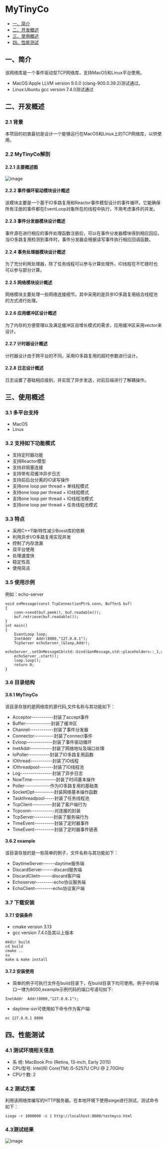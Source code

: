 # MyTinyCo
* <a href="#1">一、简介 </a>
* <a href="#2">二、开发概述 </a>
* <a href="#3">三、使用概述 </a>
* <a href="#4">四、性能测试 </a>


## <a name="1">一、简介</a>
该网络库是一个事件驱动型TCP网络库，支持MacOS和Linux平台使用。
- MacOS:Apple LLVM version 9.0.0 (clang-900.0.39.2)测试通过。
- Linux:Ubuntu gcc version 7.4.0测试通过

## <a name="2">二、开发概述
### 2.1 背景
本项目的初衷最初是设计一个能够运行在MacOS和Linux上的TCP网络库，以供使用。

### 2.2 MyTinyCo解剖
#### 2.2.1 主要概述图
![image](https://github.com/jialuhu/MyTinyCo/blob/master/doc/Rector.png)

#### 2.2.2 事件循环驱动模块设计概述
该模块主要是一个基于IO多路复用和Reactor事件模型设计的事件循环。它能确保所有注册的事件都在EventLoop对象所在的线程中执行，不用考虑事件的并发。

#### 2.2.3 事件分发器模块设计概述
事件源在进行相应的事件处理函数注册后，可以在事件分发器模块得到相应回应。当IO多路复用检测到事件时，事件分发器会根据读写事件执行相应回调函数。

#### 2.2.4 事务处理器模块设计概述
为了充分利用处理器，除了任务线程可以参与计算处理外，IO线程在不忙碌时也可以参与部分计算。

#### 2.2.5 网络模块设计概述
网络模块主要处理一些网络连接细节。其中采用的是异步IO多路复用结合线程池的方式进行处理。

#### 2.2.6 应用缓冲区设计概述
为了内存的方便管理以及满足缓冲区自增长模式的需求，应用缓冲区采用vector来设计。

#### 2.2.7 计时器设计概述
计时器设计由于跨平台的不同，采用IO多路复用的超时参数进行设计。

#### 2.2.8 日志设计概述
日志设置了基础相应级别，并实现了异步发送，对前后端进行了解耦操作。

## <a name="3">三、使用概述
### 3.1 多平台支持
- MacOS
- Linux

### 3.2 支持如下功能模式
- 支持定时器功能
- 支持Reactor模型
- 支持非阻塞连接
- 支持带有双缓冲异步日志
- 支持前后台分离的IO读写操作
- 支持one loop per thread + 单线程模式
- 支持one loop per thread + IO线程模式
- 支持one loop per thread + IO线程池模式
- 支持one loop per thread + 任务线程池模式

### 3.3 特点

- 采用C++11新特性减少Boost库的依赖
- 利用异步I/O多路复用实现并发
- 控制了内存泄漏
- 双平台使用
- 处理速度快
- 稳定性高
- 使用简洁

### 3.5 使用示例

例如：echo-server
```
void onMessage(const TcpConnectionPtr& conn, Buffer& buf)
{
    conn->send(buf.peek(), buf.readable());
    buf.retrieve(buf.readable());
}
int main()
{
    EventLoop loop;
    InetAddr  Addr(8000,"127.0.0.1");
    TcpServer echoServer_(&loop,Addr);
    echoServer_.setOnMessageCb(std::bind(&onMessage,std::placeholders::_1,std::placeholders::_2));
    echoServer_.start();
    loop.loop();
    return 0;
}
```


### 3.6 目录结构
#### 3.6.1 MyTinyCo
该目录存放的是网络库的源代码,文件名称与其功能如下：

- Acceptor-----------封装了accept事件
- Buffer-------------封装了缓冲区
- Channel------------封装了事件分发器
- Connector----------封装了connect事件
- Evloop-------------封装了事件驱动循环
- InetAddr-----------封装了网络地址及端口处理
- IoPoller-----------封装了IO多路复用函数
- IOthread-----------封装了IO线程
- IOthreadpool-------封装了IO线程池
- Log----------------封装了异步日志
- NowTime------------封装了时间基本操作
- Poller-------------作为IO多路复用的基础类
- SocketOpt----------封装网络基本操作函数
- Taskthreadpool-----封装了任务线程池
- TcpClient----------封装了客户端行为
- Tcpconn------------对连接的封装
- TcpServer----------封装了服务端行为
- TimeEvent----------封装了定时器事件
- TimeEvent----------封装了定时器事件链表

#### 3.6.2 example
该目录存放的是一些简单的例子，文件名称与其功能如下：

- DaytimeServer------daytime服务端
- DiscardServer------discard服务端
- DiscardClietn------discard客户端
- Echoserver---------echo协议服务端
- EchoClient---------echo协议客户端



### 3.7 下载安装
#### 3.7.1 安装条件
- cmake version 3.13
- gcc version 7.4.0及其以上版本

```
mkdir build
cd build
cmake ..
su
make & make install
```
#### 3.7.2 安装使用
- 简单的例子可执行文件在build目录下，在build目录下均可使用。例子中的端口一律为8000,example示例代码的端口号语句如下:

```
InetAddr  Addr(8000,"127.0.0.1");
```
- daytime-svr可使用如下命令作为客户端:
```
nc 127.0.0.1 8000
```


## <a name="4">四、性能测试

### 4.1 测试环境相关信息
- 系   统: MacBook Pro (Retina, 13-inch, Early 2015)
- CPU型号: Intel(R) Core(TM) i5-5257U CPU @ 2.70GHz
- CPU个数: 2

### 4.2 测试方案
利用该网络库编写的HTTP服务器。在本地环境下使用siege进行测试。测试命令如下：
```
siege -r 1000000 -c 1 http://localhost:8000/testmyco.html
```
### 4.3测试结果
![image](https://github.com/jialuhu/MyTinyCo/blob/master/doc/meitu.jpg)